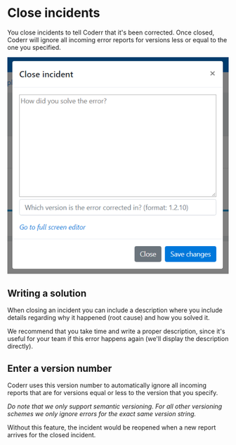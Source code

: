 Close incidents
================

You close incidents to tell Coderr that it's been corrected.
Once closed, Coderr will ignore all incoming error reports for versions less or equal to the one you specified.

![](close-dialog.png)

## Writing a solution

When closing an incident you can include a description where you include details regarding why it happened (root cause) and how you solved it.

We recommend that you take time and write a proper description, since it's useful for your team if this error happens again (we'll display the description directly).

## Enter a version number

Coderr uses this version number to automatically ignore all incoming reports that are for versions equal or less to the version that you specify.

*Do note that we only support semantic versioning. For all other versioning schemes we only ignore errors for the exact same version string.*

Without this feature, the incident would be reopened when a new report arrives for the closed incident.